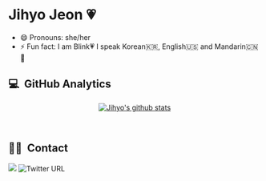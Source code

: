 
# Jihyo Jeon 💗

<!-- A collaborative Machine Learning Researcher who received her Master's degree in Computer Science from Gwangju Institute of Science and Technology in 2020. Strong background in computer science and hands-on experiences in Machine Learning algorithms. Developed state-of-art deep learning methods for computer vision tasks for an autonomous car. -->


<!-- - 🔭 I recently joined developer team of [Womtip](https://twitter.com/womtip1?s=21) which is upcoming womyn-only community. -->
- 😄 Pronouns: she/her
- ⚡ Fun fact: I am Blink💗 I speak Korean🇰🇷, English🇺🇸 and Mandarin🇨🇳🤪

<!--
**JIHYO-JEON/JIHYO-JEON** is a ✨ _special_ ✨ repository because its `README.md` (this file) appears on your GitHub profile.

Here are some ideas to get you started:

- 🔭 I’m currently working on ...
- 🌱 I’m currently learning ...
- 👯 I’m looking to collaborate on ...
- 🤔 I’m looking for help with ...
- 💬 Ask me about ...
-->
## 💻 &nbsp;GitHub Analytics
<div align=center>
 
[![Jihyo's github stats](https://github-readme-stats.vercel.app/api?username=JIHYO-JEON&hide=["contribs","stars"]&show_icons=true&theme=onedark)](https://github.com/anuraghazra/github-readme-stats)

</div>

<br />

<!-- ## 🛠 &nbsp;Technical Skills
![JavaScript](https://img.shields.io/badge/JavaScript-F7DF1E?style=flat&logo=JavaScript&logoColor=black)&nbsp; -->

## 🤝🏻 &nbsp;Contact
<a href="mailto:jihyojeon7@gmail.com"><img src="https://img.shields.io/badge/Gmail-D14836?style=flat&logo=Gmail&logoColor=white"/></a> <img alt="Twitter URL" src="https://img.shields.io/twitter/url?style=social&url=https%3A%2F%2Ftwitter.com%2FYoyoJeon1">

